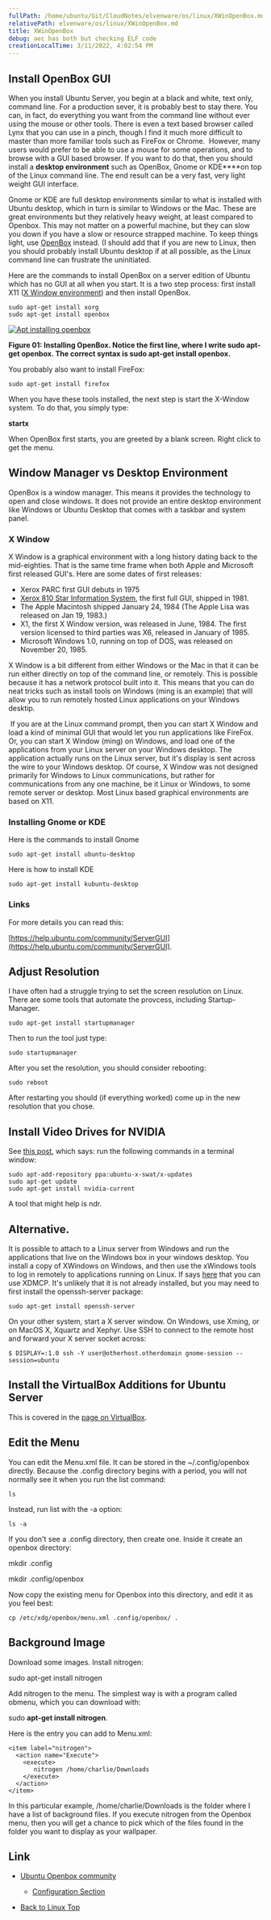 ```yaml
---
fullPath: /home/ubuntu/Git/CloudNotes/elvenware/os/linux/XWinOpenBox.md
relativePath: elvenware/os/linux/XWinOpenBox.md
title: XWinOpenBox
debug: aec has both but checking ELF code
creationLocalTime: 3/11/2022, 4:02:54 PM
---
```


<!-- toc -->
<!-- tocstop -->

Install OpenBox GUI
-------------------

When you install Ubuntu Server, you begin at a black and white, text
only, command line. For a production sever, it is probably best to stay
there. You can, in fact, do everything you want from the command line
without ever using the mouse or other tools. There is even a text based
browser called Lynx that you can use in a pinch, though I find it much
more difficult to master than more familiar tools such as FireFox or
Chrome.  However, many users would prefer to be able to use a mouse for
some operations, and to browse with a GUI based browser. If you want to
do that, then you should install a **desktop environment** such as
OpenBox, Gnome or KDE****on top of the Linux command line. The end
result can be a very fast, very light weight GUI interface.

Gnome or KDE are full desktop environments similar to what is installed
with Ubuntu desktop, which in turn is similar to Windows or the Mac.
These are great environments but they relatively heavy weight, at least
compared to Openbox. This may not matter on a powerful machine, but they
can slow you down if you have a slow or resource strapped machine. To
keep things light, use [OpenBox](http://openbox.org/) instead. (I should
add that if you are new to Linux, then you should probably install
Ubuntu desktop if at all possible, as the Linux command line can
frustrate the uninitiated.

Here are the commands to install OpenBox on a server edition of Ubuntu
which has no GUI at all when you start. It is a two step process: first
install X11 ([X Window
environment](http://en.wikipedia.org/wiki/X_Window_System)) and then
install OpenBox.

~~~~ {.code}
sudo apt-get install xorg
sudo apt-get install openbox
~~~~

[![Apt installing openbox](images/AptOpenBoxSmall.png)](images/AptOpenBox.png)

**Figure 01: Installing OpenBox. Notice the first line, where I write
sudo apt-get openbox. The correct syntax is sudo apt-get install
openbox.**

You probably also want to install FireFox:

~~~~ {.code}
sudo apt-get install firefox
~~~~

When you have these tools installed, the next step is start the X-Window
system. To do that, you simply type:

**startx**

When OpenBox first starts, you are greeted by a blank screen. Right
click to get the menu.

Window Manager vs Desktop Environment
-------------------------------------

OpenBox is a window manager. This means it provides the technology to
open and close windows. It does not provide an entire desktop
environment like Windows or Ubuntu Desktop that comes with a taskbar and
system panel.

### X Window

X Window is a graphical environment with a long history dating back to
the mid-eighties. That is the same time frame when both Apple and
Microsoft first released GUI's. Here are some dates of first releases:

-   Xerox PARC first GUI debuts in 1975
-   [Xerox 810 Star Information
    System](http://en.wikipedia.org/wiki/Xerox_Star), the first full
    GUI, shipped in 1981.
-   The Apple Macintosh shipped January 24, 1984 (The Apple Lisa was
    released on Jan 19, 1983.)
-   X1, the first X Window version, was released in June, 1984. The
    first version licensed to third parties was X6, released in January
    of 1985.
-   Microsoft Windows 1.0, running on top of DOS, was released on
    November 20, 1985.

X Window is a bit different from either Windows or the Mac in that it
can be run either directly on top of the command line, or remotely. This
is possible because it has a network protocol built into it. This means
that you can do neat tricks such as install tools on Windows (ming is an
example) that will allow you to run remotely hosted Linux applications
on your Windows desktip.

 If you are at the Linux command prompt, then you can start X Window and
load a kind of minimal GUI that would let you run applications like
FireFox. Or, you can start X Window (ming) on Windows, and load one of
the applications from your Linux server on your Windows desktop. The
application actually runs on the Linux server, but it's display is sent
across the wire to your Windows desktop. Of course, X Window was not
designed primarily for Windows to Linux communications, but rather for
communications from any one machine, be it Linux or Windows, to some
remote server or desktop. Most Linux based graphical environments are
based on X11.

### Installing Gnome or KDE

Here is the commands to install Gnome

~~~~ {.code}
sudo apt-get install ubuntu-desktop
~~~~

Here is how to install KDE

~~~~ {.code}
sudo apt-get install kubuntu-desktop
~~~~

### Links

For more details you can read this:

[https://help.ubuntu.com/community/ServerGUI](https://help.ubuntu.com/community/ServerGUI).

Adjust Resolution
-----------------

I have often had a struggle trying to set the screen resolution on
Linux. There are some tools that automate the provcess, including
Startup-Manager.

~~~~ {.code}
sudo apt-get install startupmanager
~~~~

Then to run the tool just type:

~~~~ {.code}
sudo startupmanager
~~~~

After you set the resolution, you should consider rebooting:

~~~~ {.code}
sudo reboot
~~~~

After restarting you should (if everything worked) come up in the new
resolution that you chose.

Install Video Drives for NVIDIA
-------------------------------

See [this post](http://www.noobslab.com/2011/09/nvidia-drivers-for-ubuntu-1110-oneiric.html),
which says: run the following commands in a terminal window:

~~~~ {.code}
sudo apt-add-repository ppa:ubuntu-x-swat/x-updates
sudo apt-get update
sudo apt-get install nvidia-current
~~~~

A tool that might help is ndr.

Alternative.
------------

It is possible to attach to a Linux server from Windows and run the
applications that live on the Windows box in your windows desktop. You
install a copy of XWindows on Windows, and then use the xWindows tools
to log in remotely to applications running on Linux. If says
[here](http://forums.atomicmpc.com.au/index.php?showtopic=43363) that
you can use XDMCP. It's unlikely that it is not already installed, but
you may need to first install the openssh-server package:

~~~~ {.code}
sudo apt-get install openssh-server
~~~~

On your other system, start a X server window. On Windows, use Xming, or
on MacOS X, Xquartz and Xephyr. Use SSH to connect to the remote host
and forward your X server socket across:

~~~~ {.code}
$ DISPLAY=:1.0 ssh -Y user@otherhost.otherdomain gnome-session --session=ubuntu
~~~~

Install the VirtualBox Additions for Ubuntu Server
--------------------------------------------------

This is covered in the [page on VirtualBox](VirtualBox.html).

Edit the Menu
-------------

You can edit the Menu.xml file. It can be stored in the
\~/.config/openbox directly. Because the .config directory begins with a
period, you will not normally see it when you run the list command:

~~~~ {.code}
ls
~~~~

Instead, run list with the -a option:

~~~~ {.code}
ls -a
~~~~

If you don't see a .config directory, then create one. Inside it create
an openbox directory:

mkdir .config

mkdir .config/openbox

Now copy the existing menu for Openbox into this directory, and edit it
as you feel best:

~~~~ {.code}
cp /etc/xdg/openbox/menu.xml .config/openbox/ .
~~~~

Background Image
----------------

Download some images. Install nitrogen:

sudo apt-get install nitrogen

Add nitrogen to the menu. The simplest way is with a program called
obmenu, which you can download with:

sudo **apt-get install nitrogen**.

Here is the entry you can add to Menu.xml:

~~~~ {.code}
<item label="nitrogen">
  <action name="Execute">
    <execute>
       nitrogen /home/charlie/Downloads
    </execute>
  </action>
</item>
~~~~

In this particular example, /home/charlie/Downloads is the folder where
I have a list of background files. If you execute nitrogen from the
Openbox menu, then you will get a chance to pick which of the files
found in the folder you want to display as your wallpaper.

Link
----

-   [Ubuntu Openbox
    community](https://help.ubuntu.com/community/Openbox)
    -   [Configuration
        Section](https://help.ubuntu.com/community/Openbox#Configuration)

-   [Back to Linux Top](index.html)

